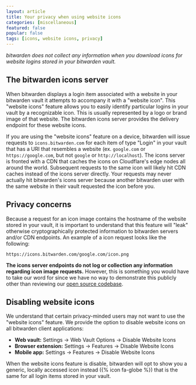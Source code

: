 ```yaml
---
layout: article
title: Your privacy when using website icons
categories: [miscellaneous]
featured: false
popular: false
tags: [icons, website icons, privacy]
---
```


*bitwarden does not collect any information when you download icons for website logins stored in your bitwarden vault.*

## The bitwarden icons server

When bitwarden displays a login item associated with a website in your bitwarden vault it attempts to accompany it with a "website icon". This "website icons" feature allows you to easily identify particular logins in your vault by a recognizable icon. This is usually represented by a logo or brand image of that website. The bitwarden icons server provides the delivery endpoint for these website icons.

If you are using the "website icons" feature on a device, bitwarden will issue requests to `icons.bitwarden.com` for each item of type "Login" in your vault that has a URI that resembles a website (ex. `google.com` or `https://google.com`, but not `google` or `http://localhost`). The icons server is fronted with a CDN that caches the icons on Cloudflare's edge nodes all around the world. Subsequent requests to the same icon will likely hit CDN caches instead of the icons server directly. Your requests may never actually hit bitwarden's icons server because another bitwarden user with the same website in their vault requested the icon before you.

## Privacy concerns

Because a request for an icon image contains the hostname of the website stored in your vault, it is important to understand that this feature will "leak" otherwise cryptographically protected information to bitwarden servers and/or CDN endpoints. An example of a icon request looks like the following:

`https://icons.bitwarden.com/google.com/icon.png`

**The icons server endpoints do not log or collection any information regarding icon image requests.** However, this is something you would have to take our word for since we have no way to demonstrate this publicly other than reviewing our [open source codebase](https://github.com/bitwarden).

## Disabling website icons

We understand that certain privacy-minded users may not want to use the "website icons" feature. We provide the option to disable website icons on all bitwarden client applications:

- **Web vault:** Settings &rarr; Web Vault Options &rarr; Disable Website Icons
- **Browser extension:** Settings &rarr; Features &rarr; Disable Website Icons
- **Mobile app:** Settings &rarr; Features &rarr; Disable Website Icons

When the website icons feature is disable, bitwarden will opt to show you a generic, locally accessed icon instead ({% icon fa-globe %}) that is the same for all login items stored in your vault.
